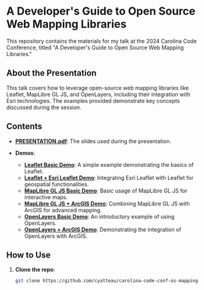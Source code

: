 # A Developer's Guide to Open Source Web Mapping Libraries

This repository contains the materials for my talk at the 2024 Carolina Code Conference, titled "A Developer's Guide to Open Source Web Mapping Libraries."

## About the Presentation
This talk covers how to leverage open-source web mapping libraries like Leaflet, MapLibre GL JS, and OpenLayers, including their integration with Esri technologies. The examples provided demonstrate key concepts discussed during the session.

## Contents

- **[PRESENTATION.pdf](https://github.com/cyatteau/carolina-code-conf-os-mapping/blob/main/PRESENTATION.pdf)**: The slides used during the presentation.
  
- **Demos**:
  - **[Leaflet Basic Demo](https://github.com/cyatteau/carolina-code-conf-os-mapping/blob/main/leaflet.html)**: A simple example demonstrating the basics of Leaflet.
  - **[Leaflet + Esri Leaflet Demo](https://github.com/cyatteau/carolina-code-conf-os-mapping/blob/main/esri-leaflet.html)**: Integrating Esri Leaflet with Leaflet for geospatial functionalities.
  - **[MapLibre GL JS Basic Demo](https://github.com/cyatteau/carolina-code-conf-os-mapping/blob/main/maplibre.html)**: Basic usage of MapLibre GL JS for interactive maps.
  - **[MapLibre GL JS + ArcGIS Demo](https://github.com/cyatteau/carolina-code-conf-os-mapping/blob/main/maplibre-arcgis.html)**: Combining MapLibre GL JS with ArcGIS for advanced mapping.
  - **[OpenLayers Basic Demo](https://github.com/cyatteau/carolina-code-conf-os-mapping/blob/main/openlayers.html)**: An introductory example of using OpenLayers.
  - **[OpenLayers + ArcGIS Demo](https://github.com/cyatteau/carolina-code-conf-os-mapping/blob/main/openlayers-arcgis.html)**: Demonstrating the integration of OpenLayers with ArcGIS.

## How to Use

1. **Clone the repo**:  
   ```bash
   git clone https://github.com/cyatteau/carolina-code-conf-os-mapping.git
